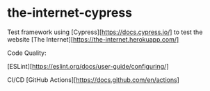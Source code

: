 # the-internet-cypress
Test framework using [Cypress][https://docs.cypress.io/] to test the website [The Internet][https://the-internet.herokuapp.com/]

Code Quality:

[ESLint][https://eslint.org/docs/user-guide/configuring/]

CI/CD
[GitHub Actions][https://docs.github.com/en/actions]